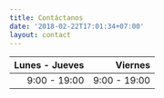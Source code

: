 ```yaml
---
title: Contáctanos
date: '2018-02-22T17:01:34+07:00'
layout: contact
---
```

| Lunes - Jueves |      Viernes |
|---------------:|-------------:|
|   9:00 - 19:00 | 9:00 - 19:00 |

